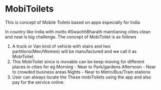# MobiToilets
This is concept of Mobile Toilets based on apps especially for India

In country like India with motto #SwachhBharath maintianing cities clean and neat is big challenge. The concept of MobiToilet is as follows

1. A truck or Van kind of vehicle with stairs and two partitions(Men/Women) will be manufactured and we call it as MobiToliet.
2. This MobiToilet since is movable can be keep moving for different places in cities for eg Morning - Near to Park/gardens Afternoon - Near to crowded business areas Nights - Near to Metro/Bus/Train stations
3. User can always locate the These mobiToilets using the app and also pay for the service online.
